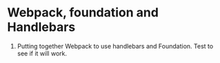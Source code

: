 # Webpack, foundation and Handlebars

1. Putting together Webpack to use handlebars and Foundation. Test to see if it will work.

